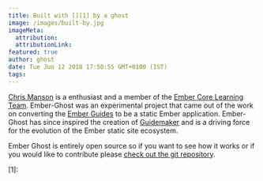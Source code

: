 ```yaml
---
title: Built with [][1] by a ghost
image: /images/built-by.jpg
imageMeta:
  attribution:
  attributionLink:
featured: true
author: ghost
date: Tue Jun 12 2018 17:50:55 GMT+0100 (IST)
tags:
---
```


[Chris Manson](https://twitter.com/real_ate) is a <i class="em em-eggplant"></i> enthusiast and a member of the [Ember Core Learning Team](https://emberjs.com/team). Ember-Ghost was an experimental project that came out of the work on converting the [Ember Guides](https://guides.emberjs.com) to be a static Ember application. Ember-Ghost has since inspired the creation of [Guidemaker](https://github.com/empress/guidemaker) and is a driving force for the evolution of the Ember static site ecosystem.

Ember Ghost is entirely open source so if you want to see how it works or if you would like to contribute please [check out the git repository](https://github.com/empress/ember-ghost).

[1]: <i class="em em-eggplant"></i>
